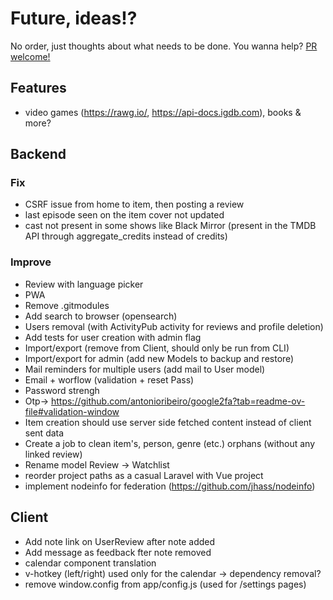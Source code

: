 # Future, ideas!?

No order, just thoughts about what needs to be done. You wanna help? [PR welcome!](https://github.com/Simounet/flox/pulls)

## Features

- video games (https://rawg.io/, https://api-docs.igdb.com), books & more?

## Backend

### Fix

- CSRF issue from home to item, then posting a review
- last episode seen on the item cover not updated
- cast not present in some shows like Black Mirror (present in the TMDB API through aggregate_credits instead of credits)

### Improve

- Review with language picker
- PWA
- Remove .gitmodules
- Add search to browser (opensearch)
- Users removal (with ActivityPub activity for reviews and profile deletion)
- Add tests for user creation with admin flag
- Import/export (remove from Client, should only be run from CLI)
- Import/export for admin (add new Models to backup and restore)
- Mail reminders for multiple users (add mail to User model)
- Email + worflow (validation + reset Pass)
- Password strengh
- Otp-> https://github.com/antonioribeiro/google2fa?tab=readme-ov-file#validation-window
- Item creation should use server side fetched content instead of client sent data
- Create a job to clean item's, person, genre (etc.) orphans (without any linked review)
- Rename model Review -> Watchlist
- reorder project paths as a casual Laravel with Vue project
- implement nodeinfo for federation (https://github.com/jhass/nodeinfo)

## Client

- Add note link on UserReview after note added
- Add message as feedback fter note removed
- calendar component translation
- v-hotkey (left/right) used only for the calendar -> dependency removal?
- remove window.config from app/config.js (used for /settings pages)

